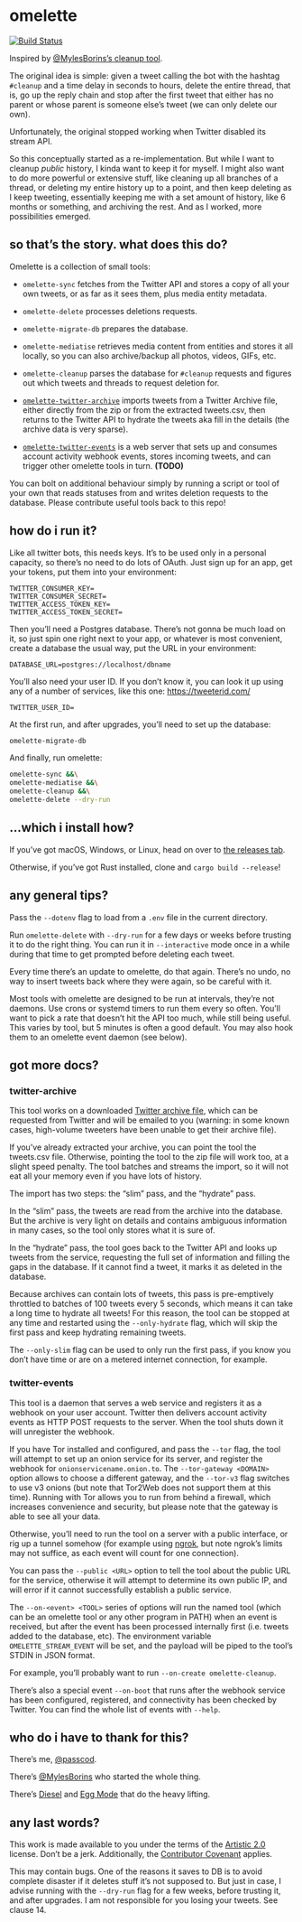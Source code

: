 # omelette

[![Build Status](https://travis-ci.com/passcod/omelette.svg?branch=main)](https://travis-ci.com/passcod/omelette)

Inspired by [@MylesBorins’s cleanup tool](https://github.com/MylesBorins/cleanup).

The original idea is simple: given a tweet calling the bot with the hashtag
`#cleanup` and a time delay in seconds to hours, delete the entire thread, that
is, go up the reply chain and stop after the first tweet that either has no
parent or whose parent is someone else’s tweet (we can only delete our own).

Unfortunately, the original stopped working when Twitter disabled its stream API.

So this conceptually started as a re-implementation. But while I want to cleanup
_public_ history, I kinda want to keep it for myself. I might also want to do
more powerful or extensive stuff, like cleaning up all branches of a thread, or
deleting my entire history up to a point, and then keep deleting as I keep
tweeting, essentially keeping me with a set amount of history, like 6 months or
something, and archiving the rest. And as I worked, more possibilities emerged.

## so that’s the story. what does this do?

Omelette is a collection of small tools:

 - `omelette-sync` fetches from the Twitter API and stores a copy of all your
   own tweets, or as far as it sees them, plus media entity metadata.

 - `omelette-delete` processes deletions requests.

 - `omelette-migrate-db` prepares the database.

 - `omelette-mediatise` retrieves media content from entities and stores it all
   locally, so you can also archive/backup all photos, videos, GIFs, etc.

 - `omelette-cleanup` parses the database for `#cleanup` requests and figures
   out which tweets and threads to request deletion for.

 - [`omelette-twitter-archive`](#twitter-archive) imports tweets from a Twitter
   Archive file, either directly from the zip or from the extracted tweets.csv,
   then returns to the Twitter API to hydrate the tweets aka fill in the details
   (the archive data is very sparse).

 - [`omelette-twitter-events`](#twitter-events) is a web server that sets up and
   consumes account activity webhook events, stores incoming tweets, and can
   trigger other omelette tools in turn. **(TODO)**

You can bolt on additional behaviour simply by running a script or tool of your
own that reads statuses from and writes deletion requests to the database.
Please contribute useful tools back to this repo!

## how do i run it?

Like all twitter bots, this needs keys. It’s to be used only in a personal
capacity, so there’s no need to do lots of OAuth. Just sign up for an app, get
your tokens, put them into your environment:

```
TWITTER_CONSUMER_KEY=
TWITTER_CONSUMER_SECRET=
TWITTER_ACCESS_TOKEN_KEY=
TWITTER_ACCESS_TOKEN_SECRET=
```

Then you’ll need a Postgres database. There’s not gonna be much load on it, so
just spin one right next to your app, or whatever is most convenient, create a
database the usual way, put the URL in your environment:

```
DATABASE_URL=postgres://localhost/dbname
```

You’ll also need your user ID. If you don’t know it, you can look it up using
any of a number of services, like this one: https://tweeterid.com/

```
TWITTER_USER_ID=
```

At the first run, and after upgrades, you’ll need to set up the database:

```bash
omelette-migrate-db
```

And finally, run omelette:

```bash
omelette-sync &&\
omelette-mediatise &&\
omelette-cleanup &&\
omelette-delete --dry-run
```

## …which i install how?

If you’ve got macOS, Windows, or Linux, head on over to [the releases tab].

Otherwise, if you’ve got Rust installed, clone and `cargo build --release`!

[the releases tab]: https://github.com/passcod/omelette/releases

## any general tips?

Pass the `--dotenv` flag to load from a `.env` file in the current directory.

Run `omelette-delete` with `--dry-run` for a few days or weeks before trusting
it to do the right thing. You can run it in `--interactive` mode once in a while
during that time to get prompted before deleting each tweet.

Every time there’s an update to omelette, do that again. There’s no undo, no way
to insert tweets back where they were again, so be careful with it.

Most tools with omelette are designed to be run at intervals, they’re not
daemons. Use crons or systemd timers to run them every so often. You’ll want to
pick a rate that doesn’t hit the API too much, while still being useful. This
varies by tool, but 5 minutes is often a good default. You may also hook them
to an omelette event daemon (see below).

## got more docs?

### twitter-archive

This tool works on a downloaded [Twitter archive file], which can be requested
from Twitter and will be emailed to you (warning: in some known cases,
high-volume tweeters have been unable to get their archive file).

If you’ve already extracted your archive, you can point the tool the tweets.csv
file. Otherwise, pointing the tool to the zip file will work too, at a slight
speed penalty. The tool batches and streams the import, so it will not eat all
your memory even if you have lots of history.

The import has two steps: the “slim” pass, and the “hydrate” pass.

In the “slim” pass, the tweets are read from the archive into the database. But
the archive is very light on details and contains ambiguous information in many
cases, so the tool only stores what it is sure of.

In the “hydrate” pass, the tool goes back to the Twitter API and looks up tweets
from the service, requesting the full set of information and filling the gaps in
the database. If it cannot find a tweet, it marks it as deleted in the database.

Because archives can contain lots of tweets, this pass is pre-emptively
throttled to batches of 100 tweets every 5 seconds, which means it can take a
long time to hydrate all tweets! For this reason, the tool can be stopped at any
time and restarted using the `--only-hydrate` flag, which will skip the first
pass and keep hydrating remaining tweets.

The `--only-slim` flag can be used to only run the first pass, if you know you
don’t have time or are on a metered internet connection, for example.

[Twitter archive file]: https://help.twitter.com/en/managing-your-account/how-to-download-your-twitter-archive

### twitter-events

This tool is a daemon that serves a web service and registers it as a webhook on
your user account. Twitter then delivers account activity events as HTTP POST
requests to the server. When the tool shuts down it will unregister the webhook.

If you have Tor installed and configured, and pass the `--tor` flag, the tool
will attempt to set up an onion service for its server, and register the
webhook for `onionservicename.onion.to`. The `--tor-gateway <DOMAIN>` option
allows to choose a different gateway, and the `--tor-v3` flag switches to use
v3 onions (but note that Tor2Web does not support them at this time). Running
with Tor allows you to run from behind a firewall, which increases convenience
and security, but please note that the gateway is able to see all your data.

Otherwise, you’ll need to run the tool on a server with a public interface, or
rig up a tunnel somehow (for example using [ngrok](https://ngrok.com), but note
ngrok’s limits may not suffice, as each event will count for one connection).

You can pass the `--public <URL>` option to tell the tool about the public URL
for the service, otherwise it will attempt to determine its own public IP, and
will error if it cannot successfully establish a public service.

The `--on-<event> <TOOL>` series of options will run the named tool (which can
be an omelette tool or any other program in PATH) when an event is received, but
after the event has been processed internally first (i.e. tweets added to the
database, etc). The environment variable `OMELETTE_STREAM_EVENT` will be set,
and the payload will be piped to the tool’s STDIN in JSON format.

For example, you’ll probably want to run `--on-create omelette-cleanup`.

There’s also a special event `--on-boot` that runs after the webhook service has
been configured, registered, and connectivity has been checked by Twitter.
You can find the whole list of events with `--help`.

## who do i have to thank for this?

There’s me, [@passcod](https://passcod.name).

There’s [@MylesBorins](https://mylesborins.com) who started the whole thing.

There’s [Diesel](http://diesel.rs) and [Egg Mode](https://github.com/QuietMisdreavus/twitter-rs) that do the heavy lifting.

## any last words?

This work is made available to you under the terms of the [Artistic 2.0] license.
Don’t be a jerk. Additionally, the [Contributor Covenant] applies.

[Artistic 2.0]: ./LICENSE
[Contributor Covenant]: https://www.contributor-covenant.org/version/1/4/code-of-conduct

This may contain bugs. One of the reasons it saves to DB is to avoid complete
disaster if it deletes stuff it’s not supposed to. But just in case, I advise
running with the `--dry-run` flag for a few weeks, before trusting it, and after
upgrades. I am not responsible for you losing your tweets. See clause 14.
